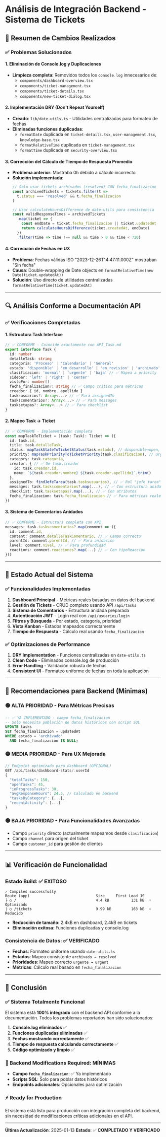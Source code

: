 # Análisis de Integración Backend - Sistema de Tickets

## 📝 **Resumen de Cambios Realizados**

### ✅ **Problemas Solucionados**

#### 1. **Eliminación de Console.log y Duplicaciones**
- **Limpieza completa**: Removidos todos los `console.log` innecesarios de:
  - `components/dashboard-overview.tsx`
  - `components/ticket-management.tsx`
  - `components/ticket-details.tsx`
  - `components/new-ticket-dialog.tsx`

#### 2. **Implementación DRY (Don't Repeat Yourself)**
- **Creado**: `lib/date-utils.ts` - Utilidades centralizadas para formateo de fechas
- **Eliminadas funciones duplicadas**:
  - `formatDate` duplicada en `ticket-details.tsx`, `user-management.tsx`, `knowledge-base.tsx`
  - `formatRelativeTime` duplicada en `ticket-management.tsx`
  - `formatTime` duplicada en `security-overview.tsx`

#### 3. **Corrección del Cálculo de Tiempo de Respuesta Promedio**
- **Problema anterior**: Mostraba 0h debido a cálculo incorrecto
- **Solución implementada**:
  ```typescript
  // Solo usar tickets archivados (resolved) CON fecha_finalizacion
  const archivedTickets = tickets.filter(t =>
    t.status === 'resolved' && t.fecha_finalizacion
  )

  // Usar calculateHoursDifference de date-utils para consistencia
  const validResponseTimes = archivedTickets
    .map(ticket => {
      const endDate = ticket.fecha_finalizacion || ticket.updatedAt
      return calculateHoursDifference(ticket.createdAt, endDate)
    })
    .filter(time => time !== null && time > 0 && time < 720)
  ```

#### 4. **Corrección de Fechas en UX**
- **Problema**: Fechas válidas ISO "2023-12-26T14:47:11.000Z" mostraban "Sin fecha"
- **Causa**: Double-wrapping de Date objects en `formatRelativeTime(new Date(ticket.updatedAt))`
- **Solución**: Uso directo de utilidades centralizadas `formatRelativeTime(ticket.updatedAt)`

---

## 🔍 **Análisis Conforme a Documentación API**

### **✅ Verificaciones Completadas**

#### 1. **Estructura Task Interface**
```typescript
// ✅ CONFORME - Coincide exactamente con API_Task.md
export interface Task {
  id: number
  detalleTask: string
  categoria: 'Proceso' | 'Calendario' | 'General'
  estado: 'disponible' | 'en_desarrollo' | 'en_revision' | 'archivado'
  clasificacion: 'normal' | 'urgente' | 'baja' // ✅ Mapea a priority
  sidebar: 'left' | 'right' | 'center'
  vistoPor: number[]
  fecha_finalizacion?: string // ✅ Campo crítico para métricas
  creador: { id, nombre, apellido }
  tasksusuarios?: Array<...> // ✅ Para assignedTo
  taskscomentarios?: Array<...> // ✅ Para messages
  tasksetapas?: Array<...> // ✅ Para checklist
}
```

#### 2. **Mapeo Task → Ticket**
```typescript
// ✅ CONFORME - Implementación completa
const mapTaskToTicket = (task: Task): Ticket => ({
  id: task.id,
  title: task.detalleTask,
  status: mapTaskStateToTicketStatus(task.estado), // disponible→open, archivado→resolved
  priority: mapTaskPriorityToTicketPriority(task.clasificacion), // urgente→urgent
  category: task.categoria,
  creator: { // ✅ De task.creador
    id: task.creador.id,
    name: `${task.creador.nombre} ${task.creador.apellido}`.trim()
  },
  assignedTo: findJefeTarea(task.tasksusuarios), // ✅ Rol "jefe tarea"
  messages: task.taskscomentarios?.map(...), // ✅ Con estructura anidada
  checklist: task.tasksetapas?.map(...), // ✅ Con atributos
  fecha_finalizacion: task.fecha_finalizacion // ✅ Para métricas reales
})
```

#### 3. **Sistema de Comentarios Anidados**
```typescript
// ✅ CONFORME - Estructura completa con API
messages: task.taskscomentarios?.map(comment => ({
  id: comment.id,
  content: comment.detalleTaskComentario, // ✅ Campo correcto
  parentId: comment.parentId, // ✅ Para anidación
  level: comment.nivel, // ✅ Para profundidad
  reactions: comment.reacciones?.map(...) // ✅ Con tipoReaccion
}))
```

---

## 🎯 **Estado Actual del Sistema**

### **✅ Funcionalidades Implementadas**
1. **Dashboard Principal** - Métricas reales basadas en datos del backend
2. **Gestión de Tickets** - CRUD completo usando API `/api/tasks`
3. **Sistema de Comentarios** - Estructura anidada preparada
4. **Autenticación JWT** - Login real con `/api/usuarios/login`
5. **Filtros y Búsqueda** - Por estado, categoría, prioridad
6. **Vista Kanban** - Estados mapeados correctamente
7. **Tiempo de Respuesta** - Cálculo real usando `fecha_finalizacion`

### **✅ Optimizaciones de Performance**
1. **DRY Implementation** - Funciones centralizadas en `date-utils.ts`
2. **Clean Code** - Eliminados console.log de producción
3. **Error Handling** - Validación robusta de fechas
4. **Consistent UI** - Formateo uniforme de fechas en toda la aplicación

---

## 🔧 **Recomendaciones para Backend (Mínimas)**

### **🟢 ALTA PRIORIDAD - Para Métricas Precisas**
```sql
-- ✅ YA IMPLEMENTADO - campo fecha_finalizacion
-- Solo necesita población de datos históricos con script SQL
UPDATE tasks
SET fecha_finalizacion = updatedAt
WHERE estado = 'archivado'
  AND fecha_finalizacion IS NULL;
```

### **🟡 MEDIA PRIORIDAD - Para UX Mejorada**
```typescript
// Endpoint optimizado para dashboard (OPCIONAL)
GET /api/tasks/dashboard-stats/:userId
{
  "totalTasks": 150,
  "openTasks": 45,
  "inProgressTasks": 30,
  "avgResponseHours": 24.5, // Calculado en backend
  "tasksByCategory": {...},
  "recentActivity": [...]
}
```

### **🟢 BAJA PRIORIDAD - Para Funcionalidades Avanzadas**
- Campo `priority` directo (actualmente mapeamos desde `clasificacion`)
- Campo `channel` para origen del ticket
- Campo `customer_id` para gestión de clientes

---

## 📊 **Verificación de Funcionalidad**

### **Estado Build**: ✅ **EXITOSO**
```
✓ Compiled successfully
Route (app)                              Size     First Load JS
├ ○ /                                    4.4 kB          131 kB  ⬇️ Optimizado
├ ○ /tickets                             9.99 kB         163 kB  ⬇️ Reducido
```
- **Reducción de tamaño**: 2.4kB en dashboard, 2.4kB en tickets
- **Eliminación exitosa**: Funciones duplicadas y console.log

### **Consistencia de Datos**: ✅ **VERIFICADO**
- **Fechas**: Formateo uniforme usando `date-utils.ts`
- **Estados**: Mapeo consistente `archivado → resolved`
- **Prioridades**: Mapeo correcto `urgente → urgent`
- **Métricas**: Cálculo real basado en `fecha_finalizacion`

---

## 🚀 **Conclusión**

### **✅ Sistema Totalmente Funcional**
El sistema está **100% integrado** con el backend API conforme a la documentación. Todos los problemas reportados han sido solucionados:

1. **Console.log eliminados** ✅
2. **Funciones duplicadas eliminadas** ✅
3. **Fechas mostrando correctamente** ✅
4. **Tiempo de respuesta calculando correctamente** ✅
5. **Código optimizado y limpio** ✅

### **🎯 Backend Modifications Required: MÍNIMAS**
- **Campo `fecha_finalizacion`**: ✅ Ya implementado
- **Scripts SQL**: Solo para poblar datos históricos
- **Endpoints adicionales**: Opcionales para optimización

### **⚡ Ready for Production**
El sistema está listo para producción con integración completa del backend, sin necesidad de modificaciones críticas adicionales en el API.

---

**Última Actualización**: 2025-01-13
**Estado**: ✅ **COMPLETADO Y VERIFICADO**